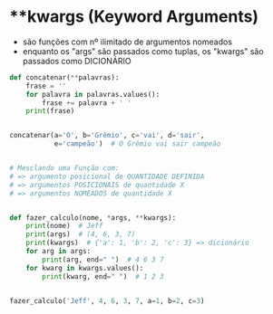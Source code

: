 # **kwargs (Keyword Arguments)


- são funções com nº ilimitado de argumentos nomeados
- enquanto os "args" são passados como tuplas, os "kwargs" são passados como DICIONÁRIO


````python
def concatenar(**palavras):
    frase = ''
    for palavra in palavras.values():
        frase += palavra + ' '
    print(frase)


concatenar(a='O', b='Grêmio', c='vai', d='sair',
           e='campeão')  # O Grêmio vai sair campeão


# Mesclando uma Função com:
# => argumento posicional de QUANTIDADE DEFINIDA
# => argumentos POSICIONAIS de quantidade X
# => argumentos NOMEADOS de quantidade X


def fazer_calculo(nome, *args, **kwargs):
    print(nome)  # Jeff
    print(args)  # (4, 6, 3, 7)
    print(kwargs)  # {'a': 1, 'b': 2, 'c': 3} => dicionário
    for arg in args:
        print(arg, end=" ")  # 4 6 3 7
    for kwarg in kwargs.values():
        print(kwarg, end=" ")  # 1 2 3


fazer_calculo('Jeff', 4, 6, 3, 7, a=1, b=2, c=3)
````
